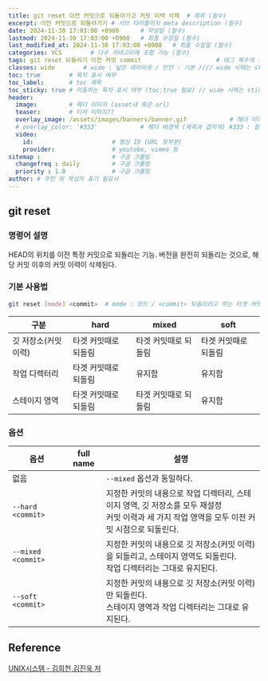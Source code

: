 ```yaml
---
title: git reset 이전 커밋으로 되돌아가고 커밋 이력 삭제  # 제목 (필수)
excerpt: 이전 커밋으로 되돌아가기 # 서브 타이틀이자 meta description (필수)
date: 2024-11-30 17:03:00 +0900      # 작성일 (필수)
lastmod: 2024-11-30 17:03:00 +0900   # 최종 수정일 (필수)
last_modified_at: 2024-11-30 17:03:00 +0900   # 최종 수정일 (필수)
categories: VCS        # 다수 카테고리에 포함 가능 (필수)
tags: git reset 되돌리기 이전 커밋 commit                     # 태그 복수개 가능 (필수)
classes: wide        # wide : 넓은 레이아웃 / 빈칸 : 기본 //// wide 시에는 sticky toc 불가
toc: true        # 목차 표시 여부
toc_label:       # toc 제목
toc_sticky: true # 이동하는 목차 표시 여부 (toc:true 필요) // wide 시에는 sticky toc 불가
header: 
  image:         # 헤더 이미지 (asset내 혹은 url)
  teaser:        # 티저 이미지??
  overlay_image: /assets/images/banners/banner.gif            # 헤더 이미지 (제목과 겹치게)
  # overlay_color: '#333'            # 헤더 배경색 (제목과 겹치게) #333 : 짙은 회색 (필수)
  video:
    id:                      # 영상 ID (URL 뒷부분)
    provider:                # youtube, vimeo 등
sitemap :                    # 구글 크롤링
  changefreq : daily         # 구글 크롤링
  priority : 1.0             # 구글 크롤링
author: # 주인 외 작성자 표기 필요시
---
```

<!--postNo: 20241130_008-->

## git reset  

### 명령어 설명  

HEAD의 위치를 이전 특정 커밋으로 되돌리는 기능. 버전을 완전히 되돌리는 것으로, 해당 커밋 이후의 커밋 이력이 삭제된다.  

### 기본 사용법  

```bash
git reset [mode] <commit>  # mode : 모드 / <commit> 되돌리려고 하는 타겟 커밋
```

|구분|hard|mixed|soft|
|---|---|---|---|
|깃 저장소(커밋 이력)|타겟 커밋때로 되돌림|타겟 커밋때로 되돌림|타겟 커밋때로 되돌림|
|작업 디렉터리|타겟 커밋때로 되돌림|유지함|유지함|
|스테이지 영역|타겟 커밋때로 되돌림|타겟 커밋때로 되돌림|유지함|

### 옵션  

|옵션|full name|설명|
|---|---|---|
|없음||`--mixed` 옵션과 동일하다.|
|`--hard <commit>`||지정한 커밋의 내용으로 작업 디렉터리, 스테이지 영역, 깃 저장소를 모두 재설정<br>커밋 이력과 세 가지 작업 영역을 모두 이전 커밋 시점으로 되돌린다.|
|`--mixed <commit>`||지정한 커밋의 내용으로 깃 저장소(커밋 이력)을 되돌리고, 스테이지 영역도 되돌린다.<br>작업 디렉터리는 그대로 유지된다.|
|`--soft <commit>`||지정한 커밋의 내용으로 깃 저장소(커밋 이력)만 되돌린다.<br>스테이지 영역과 작업 디렉터리는 그대로 유지된다.|

## Reference  

[UNIX시스템 - 김희천,김진욱 저](https://search.shopping.naver.com/book/catalog/41474371650)  
